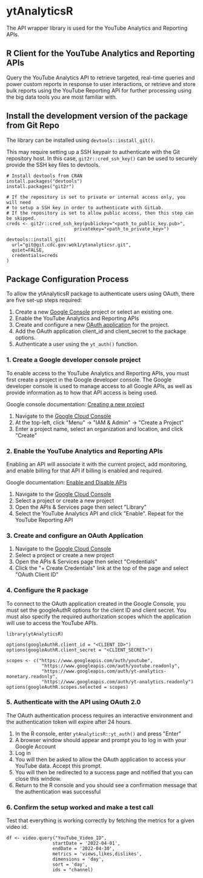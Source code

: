 # ytAnalyticsR

The API wrapper library is used for the YouTube Analytics and Reporting APIs.

## R Client for the YouTube Analytics and Reporting APIs

Query the YouTube Analytics API to retrieve targeted, real-time queries and
power custom reports in response to user interactions, or retrieve and store
bulk reports using the YouTube Reporting API for further processing using
the big data tools you are most familiar with.

## Install the development version of the package from Git Repo

The library can be installed using `devtools::install_git()`.

This may require setting up a SSH keypair to authenticate with the Git repository
host.  In this case, `git2r::cred_ssh_key()` can be used to securely provide
the SSH key files to devtools.

```
# Install devtools from CRAN
install.packages("devtools")
install.packages("git2r")

# If the repository is set to private or internal access only, you will need
# to setup a SSH key in order to authenticate with GitLab.
# If the repository is set to allow public access, then this step can be skipped.
creds <- git2r::cred_ssh_key(publickey="<path_to_public_key.pub>",
                         privatekey="<path_to_private_key>")

devtools::install_git(
  url="git@git.cdc.gov:wok1/ytanalyticsr.git",
  quiet=FALSE,
  credentials=creds
)
```

## Package Configuration Process

To allow the ytAnalyticsR package to authenticate users using OAuth,
there are five set-up steps required:

1. Create a new [Google Console](https://console.cloud.google.com/) project or select an existing one.
2. Enable the YouTube Analytics and Reporting APIs
3. Create and configure a new [OAuth application](https://support.google.com/googleapi/answer/6158849?hl=en) for the project.
4. Add the OAuth application client_id and client_secret to the package options.
5. Authenticate a user using the `yt_auth()` function.

### 1. Create a Google developer console project
To enable access to the YouTube Analytics and Reporting APIs, you must first create
a project in the Google developer console. The Google developer console is used to manage access to all Google APIs, as well as provide information as to how that API access is being used.

Google console documentation: [Creating a new project](https://developers.google.com/workspace/guides/create-project)

1. Navigate to the [Google Cloud Console](https://console.cloud.google.com/)
2. At the top-left, click "Menu" -> "IAM & Admin" -> "Create a Project"
3. Enter a project name, select an organization and location, and click "Create"

### 2. Enable the YouTube Analytics and Reporting APIs
Enabling an API will associate it with the current project, add monitoring, and enable billing for that API if billing is enabled and required.

Google documentation: [Enable and Disable APIs](https://support.google.com/googleapi/answer/6158841?hl=en&ref_topic=7013279)

1. Navigate to the [Google Cloud Console](https://console.cloud.google.com/)
2. Select a project or create a new project
3. Open the APIs & Services page then select "Library"
4. Select the YouTube Analytics API and click "Enable".  Repeat for the YouTube Reporting API

### 3. Create and configure an OAuth Application
1. Navigate to the [Google Cloud Console](https://console.cloud.google.com/)
2. Select a project or create a new project
3. Open the APIs & Services page then select "Credentials"
4. Click the "+ Create Credentials" link at the top of the page and select "OAuth Client ID"

### 4. Configure the R package
To connect to the OAuth application created in the Google Console, you must set
the googleAuthR options for the client ID and client secret.  You must also
specify the required authorization scopes which the application will use to
access the YouTube APIs.

```
library(ytAnalyticsR)

options(googleAuthR.client_id = "<CLIENT_ID>")
options(googleAuthR.client_secret = "<CLIENT_SECRET>")

scopes <- c("https://www.googleapis.com/auth/youtube",
             "https://www.googleapis.com/auth/youtube.readonly",
             "https://www.googleapis.com/auth/yt-analytics-monetary.readonly",
             "https://www.googleapis.com/auth/yt-analytics.readonly")
options(googleAuthR.scopes.selected = scopes)
```

### 5. Authenticate with the API using OAuth 2.0
The OAuth authentication process requires an interactive environment and the authentication token will expire after 24 hours.

1. In the R console, enter `ytAnalyticsR::yt_auth()` and press "Enter"
2. A browser window should appear and prompt you to log in with your Google Account
3. Log in
4. You will then be asked to allow the OAuth application to access your YouTube data.  Accept this prompt.
5. You will then be redirected to a success page and notified that you can close this window.
6. Return to the R console and you should see a confirmation message that the authentication was successful

### 6. Confirm the setup worked and make a test call
Test that everything is working correctly by fetching the metrics for a given
video id.

```
df <- video.query("YouTube_Video_ID",
                 startDate = '2022-04-01',
                 endDate = '2022-04-30',
                 metrics = 'views,likes,dislikes',
                 dimensions = 'day',
                 sort = 'day',
                 ids = "channel)
```
